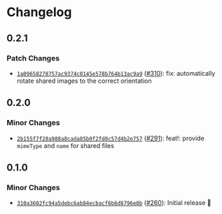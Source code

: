 # Changelog

## 0.2.1

### Patch Changes

- [`1a09658278757ac9374c0145e578b764b13ac9a9`](https://github.com/capawesome-team/capacitor-plugins-sponsorware/commit/1a09658278757ac9374c0145e578b764b13ac9a9) ([#310](https://github.com/capawesome-team/capacitor-plugins-sponsorware/pull/310)): fix: automatically rotate shared images to the correct orientation

## 0.2.0

### Minor Changes

- [`2b155f7f28a988a8cada85b0f2fd0c57d4b2e757`](https://github.com/capawesome-team/capacitor-plugins-sponsorware/commit/2b155f7f28a988a8cada85b0f2fd0c57d4b2e757) ([#291](https://github.com/capawesome-team/capacitor-plugins-sponsorware/pull/291)): feat!: provide `mimeType` and `name` for shared files

## 0.1.0

### Minor Changes

- [`310a3602fc94a5debc6ab84ecbacf6b6d8796e0b`](https://github.com/capawesome-team/capacitor-plugins-sponsorware/commit/310a3602fc94a5debc6ab84ecbacf6b6d8796e0b) ([#260](https://github.com/capawesome-team/capacitor-plugins-sponsorware/pull/260)): Initial release 🎉
